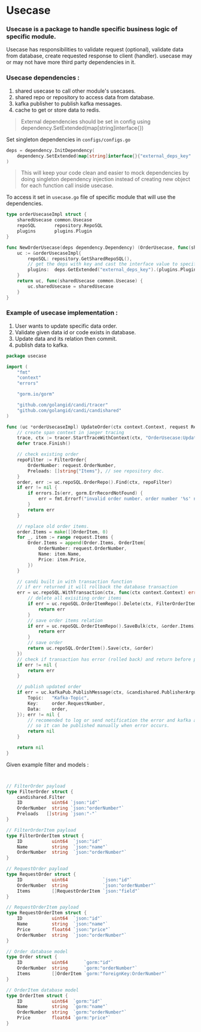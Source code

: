 # Usecase

### Usecase is a package to handle specific business logic of specific module. 

Usecase has responsibilities to validate request (optional), validate data from database, create requested response to client (handler). usecase may or may not have more third party dependencies in it.

### Usecase dependencies :
1. shared usecase to call other module's usecases.
2. shared repo or repository to access data from database.
3. kafka publisher to publish kafka messages.
4. cache to get or store data to redis.

> External dependencies should be set in config using dependency.SetExtended(map[string]interface{})

Set singleton dependencies in `configs/configs.go`
```go
deps = dependency.InitDependency(
	dependency.SetExtended(map[string]interface{}{"external_deps_key" : plugins.New()}),
)
```

> This will keep your code clean and easier to mock dependencies by doing singleton dependency injection instead of creating new object for each function call inside usecase.

To access it set in `usecase.go` file of specific module that will use the dependencies.
```go
type orderUsecaseImpl struct {
	sharedUsecase common.Usecase
	repoSQL       repository.RepoSQL
    plugins       plugins.Plugin
}

func NewOrderUsecase(deps dependency.Dependency) (OrderUsecase, func(sharedUsecase common.Usecase)) {
	uc := &orderUsecaseImpl{
		repoSQL: repository.GetSharedRepoSQL(),
        // get the deps with key and cast the interface value to specific deps
        plugins:  deps.GetExtended("external_deps_key").(plugins.Plugin),
	}
	return uc, func(sharedUsecase common.Usecase) {
		uc.sharedUsecase = sharedUsecase
	}
}
```

### Example of usecase implementation :

1. User wants to update specific data order.
2. Validate given data id or code exists in database.
3. Update data and its relation then commit. 
4. publish data to kafka.

```go
package usecase

import (
	"fmt"
	"context"
    "errors"

	"gorm.io/gorm"

	"github.com/golangid/candi/tracer"
	"github.com/golangid/candi/candishared"
)

func (uc *orderUsecaseImpl) UpdateOrder(ctx context.Context, request RequestOrder) (err error) {
	// create span context in jaeger tracing
	trace, ctx := tracer.StartTraceWithContext(ctx, "OrderUsecase:UpdateOrder")
	defer trace.Finish()

    // check existing order
	repoFilter := FilterOrder{
        OrderNumber: request.OrderNumber, 
        Preloads: []string{"Items"}, // see repository doc.
    }
	order, err := uc.repoSQL.OrderRepo().Find(ctx, repoFilter)
	if err != nil {
		if errors.Is(err, gorm.ErrRecordNotFound) {
			err = fmt.Errorf("invalid order number. order number '%s' not found", request.OrderNumber)
		}
		return err
	}

    // replace old order items.
	order.Items = make([]OrderItem, 0)
	for _, item := range request.Items {
		Order.Items = append(Order.Items, OrderItem{
			OrderNumber: request.OrderNumber,
			Name: item.Name,
			Price: item.Price,
		})
	}

	// candi built in with transaction function
	// if err returned it will rollback the database transaction
	err = uc.repoSQL.WithTransaction(ctx, func(ctx context.Context) error {
		// delete all exisiting order items
		if err = uc.repoSQL.OrderItemRepo().Delete(ctx, FilterOrderItem{OrderNumber: request.OrderNumber}); err != nil {
			return err
		}
		// save order items relation
		if err = uc.repoSQL.OrderItemRepo().SaveBulk(ctx, &order.Items); err != nil {
			return err
		}
		// save order
		return uc.repoSQL.OrderItem().Save(ctx, &order)
	})
    // check if transaction has error (rolled back) and return before publishing messages when error occurs.
	if err != nil {
		return err
	}

    // publish updated order
	if err = uc.kafkaPub.PublishMessage(ctx, &candishared.PublisherArgument{
		Topic:   "Kafka-Topic",
		Key:     order.RequestNumber,
		Data:    order,
	}); err != nil {
		// recomended to log or send notification the error and kafka arguments, 
        // so it can be published manually when error occurs.
		return nil
	}

	return nil
}
```

Given example filter and models :
```go


// FilterOrder payload
type FilterOrder struct {
	candishared.Filter
	ID           uint64 `json:"id"`
    OrderNumber  string `json:"orderNumber"`
    Preloads   []string `json:"-"`
}

// FilterOrderItem payload
type FilterOrderItem struct {
	ID           uint64  `json:"id"`
	Name         string  `json:"name"`
    OrderNumber  string  `json:"orderNumber"`
}

// RequestOrder payload
type RequestOrder struct {
	ID           uint64             `json:"id"`
    OrderNumber  string             `json:"orderNumber"`
	Items        []RequestOrderItem `json:"field"`
}

// RequestOrderItem payload
type RequestOrderItem struct {
	ID           uint64  `json:"id"`
	Name         string  `json:"name"`
    Price        float64 `json:"price"`
    OrderNumber  string  `json:"orderNumber"`
}

// Order database model
type Order struct {
    ID           uint64      `gorm:"id"`
    OrderNumber  string      `gorm:"orderNumber"`
    Items        []OrderItem `gorm:"foreignKey:OrderNumber"`
}

// OrderItem database model
type OrderItem struct {
	ID           uint64  `gorm:"id"`
	Name         string  `gorm:"name"`
    OrderNumber  string  `gorm:"orderNumber"`
    Price        float64 `gorm:"price"`
}
```